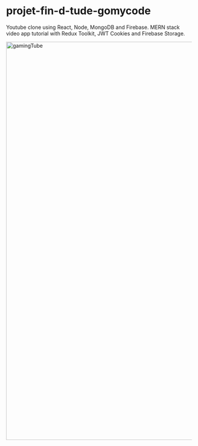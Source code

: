 # projet-fin-d-tude-gomycode
Youtube clone using React, Node, MongoDB and Firebase. MERN stack video app tutorial with Redux Toolkit, JWT Cookies and Firebase Storage. 

<img width="1920" height="1080" alt="gamingTube" src="https://github.com/user-attachments/assets/737cb26e-e634-49f4-8f59-2f4b7d7eb019" />
